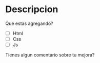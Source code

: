 # Descripcion 

Que estas agregando?
- [ ] Html
- [ ] Css
- [ ] Js

Tienes algun comentario sobre tu mejora?
